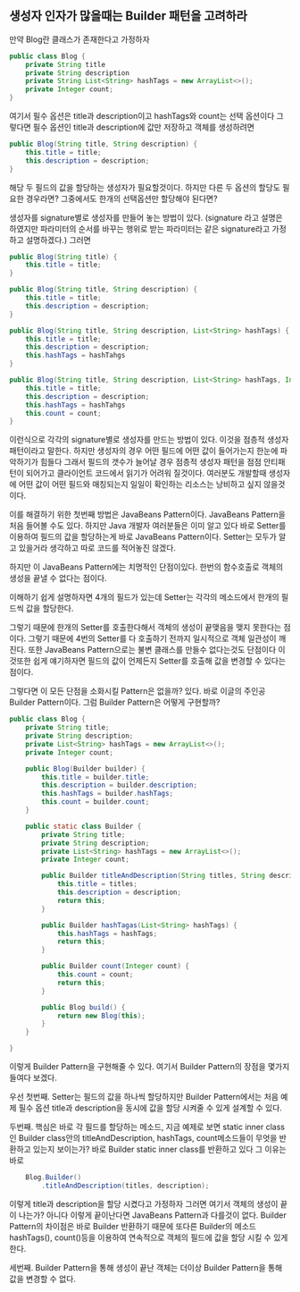 ## 생성자 인자가 많을때는 Builder 패턴을 고려하라
만약 Blog란 클래스가 존재한다고 가정하자
```java
public class Blog {
    private String title
    private String description
    private String List<String> hashTags = new ArrayList<>();
    private Integer count; 
}
```
여기서 필수 옵션은 title과 description이고 hashTags와 count는 선택 옵션이다 그렇다면 필수 옵션인 title과 description에 값만 저장하고 객체를 생성하려면

```java
public Blog(String title, String description) {
    this.title = title;
    this.description = description;
}
```
해당 두 필드의 값을 할당하는 생성자가 필요할것이다.
하지만 다른 두 옵션의 할당도 필요한 경우라면? 그중에서도 한개의 선택옵션만 할당해야 된다면?

생성자를 signature별로 생성자를 만들어 놓는 방법이 있다. (signature 라고 설명은 하였지만 파라미터의 순서를 바꾸는 행위로 받는 파라미터는 같은 signature라고 가정하고 설명하겠다.)
그러면 

```java
public Blog(String title) {
    this.title = title;
}

public Blog(String title, String description) {
    this.title = title;
    this.description = description;
}

public Blog(String title, String description, List<String> hashTags) {
    this.title = title;
    this.description = description;
    this.hashTags = hashTahgs
}

public Blog(String title, String description, List<String> hashTags, Integer count) {
    this.title = title;
    this.description = description;
    this.hashTags = hashTahgs
    this.count = count;
}
```
이런식으로 각각의 signature별로 생성자를 만드는 방법이 있다. 이것을 점층적 생성자 패턴이라고 말한다. 하지만 생성자의 경우 어떤 필드에 어떤 값이 들어가는지 한눈에 파악하기가 힘들다 그래서 필드의 갯수가 늘어날 경우 점층적 생성자 패턴을 점점 안티패턴이 되어가고 클라이언트 코드에서 읽기가 어려워 질것이다. 여러분도 개발할때 생성자에 어떤 값이 어떤 필드와 매칭되는지 일일이 확인하는 리소스는 낭비하고 싶지 않을것이다.

이를 해결하기 위한 첫번째 방법은 JavaBeans Pattern이다. JavaBeans Pattern을 처음 들어볼 수도 있다. 하지만 Java 개발자 여러분들은 이미 알고 있다 바로 Setter를 이용하여 필드의 값을 할당하는게 바로 JavaBeans Pattern이다. Setter는 모두가 알고 있을거라 생각하고 따로 코드를 적어놓진 않겠다.

하지만 이 JavaBeans Pattern에는 치명적인 단점이있다. 한번의 함수호출로 객체의 생성을 끝낼 수 없다는 점이다.

이해하기 쉽게 설명하자면 4개의 필드가 있는데 Setter는 각각의 메소드에서 한개의 필드씩 값을 할당한다.

그렇기 때문에 한개의 Setter를 호출한다해서 객체의 생성이 끝맺음을 맺지 못한다는 점이다. 그렇기 때문에 4번의 Setter를 다 호출하기 전까지 일시적으로 객체 일관성이 깨진다. 또한 JavaBeans Pattern으로는 불변 클래스를 만들수 없다는것도 단점이다 이것또한 쉽게 얘기하자면 필드의 값이 언제든지 Setter를 호출해 값을 변경할 수 있다는점이다. 

그렇다면 이 모든 단점을 소화시킬 Pattern은 없을까? 있다. 바로 이글의 주인공 Builder Pattern이다. 그럼 Builder Pattern은 어떻게 구현할까?

```java
public class Blog {
    private String title;
    private String description;
    private List<String> hashTags = new ArrayList<>();
    private Integer count;

    public Blog(Builder builder) {
        this.title = builder.title;
        this.description = builder.description;
        this.hashTags = builder.hashTags;
        this.count = builder.count;
    }

    public static class Builder {
        private String title;
        private String description;
        private List<String> hashTags = new ArrayList<>();
        private Integer count;

        public Builder titleAndDescription(String titles, String description) {
            this.title = titles;
            this.description = description;
            return this;
        }

        public Builder hashTagas(List<String> hashTags) {
            this.hashTags = hashTags;
            return this;
        }

        public Builder count(Integer count) {
            this.count = count;
            return this;
        }

        public Blog build() {
            return new Blog(this);
        }
    }

}
```
이렇게 Builder Pattern을 구현해줄 수 있다. 여기서 Builder Pattern의 장점을 몇가지 들여다 보겠다. 

우선 첫번째. Setter는 필드의 값을 하나씩 할당하지만 Builder Pattern에서는 처음 예제 필수 옵션 title과 description을 동시에 값을 할당 시켜줄 수 있게 설계할 수 있다.

두번째. 핵심은 바로 각 필드를 할당하는 메소드, 지금 예제로 보면 static inner class인 Builder class안의 titleAndDescription, hashTags, count메소드들이 무엇을 반환하고 있는지 보이는가? 바로 Builder static inner class를 반환하고 있다 그 이유는 바로 

```java
    Blog.Builder()
        .titleAndDescription(titles, description);
```
이렇게 title과 description을 할당 시켰다고 가정하자 그러면 여기서 객체의 생성이 끝이 나는가? 아니다 이렇게 끝이난다면 JavaBeans Pattern과 다를것이 없다. Builder Pattern의 차이점은 바로 Builder 반환하기 때문에 또다른 Builder의 메소드 hashTags(), count()등을 이용하여 연속적으로 객체의 필드에 값을 할당 시킬 수 있게한다. 

세번째. Builder Pattern을 통해 생성이 끝난 객체는 더이상 Builder Pattern을 통해 값을 변경할 수 없다.